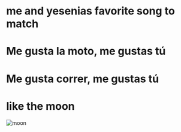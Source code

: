 # me and yesenias favorite song to match 
# Me gusta la moto, me gustas tú
# Me gusta correr, me gustas tú
#  like the moon 
![moon](https://img.wallpapersafari.com/desktop/1024/576/29/41/YsBX4M.jpg)
